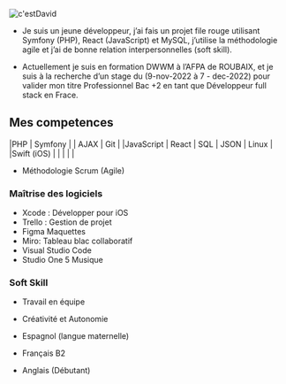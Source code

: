 
![c'estDavid](https://user-images.githubusercontent.com/94442434/191039830-b1456244-6681-4096-81d6-e781172f3c47.svg)

* Je suis un jeune développeur, j’ai fais un projet file rouge utilisant Symfony (PHP), React (JavaScript) et MySQL, j’utilise la méthodologie agile et j’ai de bonne relation interpersonnelles (soft skill). 

* Actuellement je suis en formation DWWM à l’AFPA de ROUBAIX, et  je suis à la recherche d’un stage du (9-nov-2022  à  7 - dec-2022)  pour valider mon titre Professionnel Bac +2  en tant que Développeur full stack en Frace.

## Mes competences 

|PHP             |      Symfony     |             |   AJAX        |       Git       |
|JavaScript      |      React       |    SQL      |    JSON       |       Linux     |    
|Swift (iOS)	   |                  |             |               |                 |
                                                                    

* Méthodologie Scrum (Agile)       

### Maîtrise des logiciels
* Xcode :  Développer pour iOS
* Trello : Gestion de projet
* Figma Maquettes 
* Miro: Tableau blac collaboratif
* Visual Studio Code
* Studio One 5 Musique

### Soft Skill
* Travail en équipe
* Créativité et Autonomie

* Espagnol (langue maternelle) 
* Français B2
* Anglais (Débutant)






